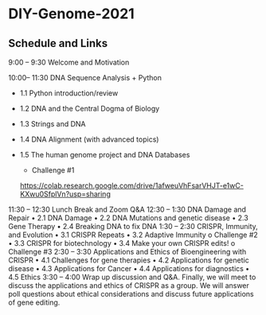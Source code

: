 # DIY-Genome-2021

## Schedule and Links

9:00 – 9:30 Welcome and Motivation 
<insert zoom link>
  
10:00– 11:30 DNA Sequence Analysis + Python
  
* 1.1 Python introduction/review
* 1.2 DNA and the Central Dogma of Biology
* 1.3 Strings and DNA
* 1.4 DNA Alignment (with advanced topics)
* 1.5 The human genome project and DNA Databases
  * Challenge #1
  
  https://colab.research.google.com/drive/1afweuVhFsarVHJT-e1wC-KXwu0SfplVn?usp=sharing
  
11:30 – 12:30 Lunch Break and Zoom Q&A
<insert zoom link>
12:30 – 1:30 DNA Damage and Repair
•	2.1 DNA Damage
•	2.2 DNA Mutations and genetic disease
•	2.3 Gene Therapy
•	2.4 Breaking DNA to fix DNA
1:30 – 2:30 CRISPR, Immunity, and Evolution
•	3.1 CRISPR Repeats
•	3.2 Adaptive Immunity
o	Challenge #2 
•	3.3 CRISPR for biotechnology
•	3.4 Make your own CRISPR edits!
o	Challenge #3
2:30 – 3:30 Applications and Ethics of Bioengineering with CRISPR
•	4.1 Challenges for gene therapies
•	4.2 Applications for genetic disease
•	4.3 Applications for Cancer
•	4.4 Applications for diagnostics
•	4.5 Ethics
3:30 – 4:00 Wrap up discussion and Q&A.
<insert zoom link>
Finally, we will meet to discuss the applications and ethics of CRISPR as a group. We will answer poll questions about ethical considerations and discuss future applications of gene editing. 

